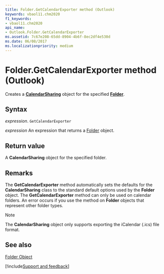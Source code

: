 ```yaml
---
title: Folder.GetCalendarExporter method (Outlook)
keywords: vbaol11.chm2020
f1_keywords:
- vbaol11.chm2020
api_name:
- Outlook.Folder.GetCalendarExporter
ms.assetid: 7c67e208-65dd-8904-4b6f-8ec2df4e530d
ms.date: 06/08/2017
ms.localizationpriority: medium
---
```



# Folder.GetCalendarExporter method (Outlook)

Creates a **[CalendarSharing](Outlook.CalendarSharing.md)** object for the specified **[Folder](Outlook.Folder.md)**.


## Syntax

_expression_. `GetCalendarExporter`

 _expression_ An expression that returns a [Folder](Outlook.Folder.md) object.


## Return value

A **CalendarSharing** object for the specified folder.


## Remarks

The **GetCalendarExporter** method automatically sets the defaults for the **CalendarSharing** class to the standard default options used by the **Folder** object. The **GetCalendarExporter** method can only be used on calendar folders. An error occurs if you use the method on **Folder** objects that represent other folder types.


> [!NOTE] 
> The **CalendarSharing** object only supports exporting the iCalendar (.ics) file format.


## See also


[Folder Object](Outlook.Folder.md)

[!include[Support and feedback](~/includes/feedback-boilerplate.md)]